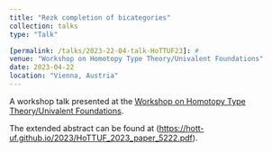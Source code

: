 ```yaml
---
title: "Rezk completion of bicategories"
collection: talks
type: "Talk"

[permalink: /talks/2023-22-04-talk-HoTTUF23]: #
venue: "Workshop on Homotopy Type Theory/Univalent Foundations"
date: 2023-04-22
location: "Vienna, Austria"
---
```


A workshop talk presented at the [Workshop on Homotopy Type Theory/Univalent Foundations](https://hott-uf.github.io/2023/).

The extended abstract can be found at (https://hott-uf.github.io/2023/HoTTUF_2023_paper_5222.pdf).